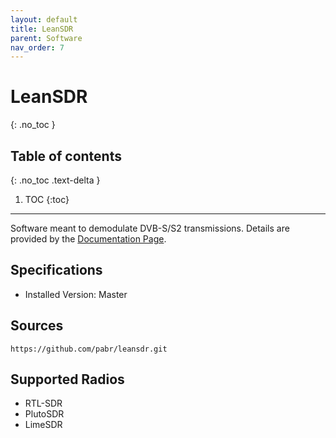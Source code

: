 ```yaml
---
layout: default
title: LeanSDR
parent: Software
nav_order: 7
---
```


# LeanSDR
{: .no_toc }

## Table of contents
{: .no_toc .text-delta }

1. TOC
{:toc}

---

Software meant to demodulate DVB-S/S2 transmissions. Details are provided by the [Documentation Page](http://www.pabr.org/radio/leandvb/leandvb.en.html).

## Specifications
- Installed Version: Master

## Sources
```
https://github.com/pabr/leansdr.git
```

## Supported Radios
- RTL-SDR
- PlutoSDR
- LimeSDR
